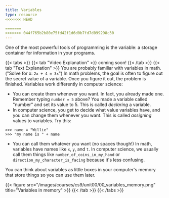 ```yaml
---
title: Variables
type: resource
<<<<<<< HEAD

=======
>>>>>>> 044f765b2b80e75fd42f1d6d0b7fd7d099298c30
---
```

One of the most powerful tools of programming is the variable: a storage container for information in your programs.

{{< tabs >}}
{{< tab "Video Explanation" >}}
coming soon!
{{< /tab >}}
{{< tab "Text Explanation" >}}
You are probably familiar with variables in math. ("Solve for x: `2x + 4 = 3x`") In math problems, the goal
is often to figure out the secret value of a variable. Once you figure it out, the problem is finished.
Variables work differently in computer science:

- You can create them whenever you want. In fact, you already made one. Remember typing `number = 5` above?
You made a variable called "number" and set its value to 5. This is called *declaring* a variable.
- In computer science, you get to decide what value variables have, and you can change them whenever you want.
This is called *assigning* values to variables.
Try this:

```shell
>>> name = "Willie"
>>> "my name is " + name
```

- You can call them whatever you want (no spaces though!) In math, variables have names like `x`, `y`, and `t`.
In computer science, we usually call them things like `number_of_coins_in_my_hand` or `direction_my_character_is_facing`
because it's less confusing.

You can think about variables as little boxes in your computer's memory that store things so you can use
them later.

{{< figure src="/images/courses/cs9/unit00/00_variables_memory.png" title="Variables in memory" >}}
{{< /tab >}}
{{< /tabs >}}

